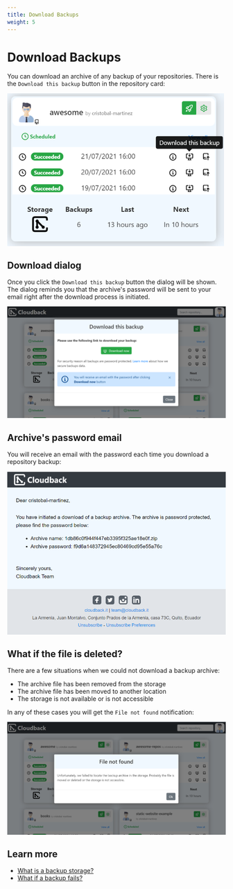 ```yaml
---
title: Download Backups
weight: 5
---
```


# Download Backups

You can download an archive of any backup of your repositories. There is the `Download this backup` button in the repository card:

<img src="/static/features/download-this-backup.png" alt="Download this backup" width=500/>

## Download dialog

Once you click the `Download this backup` button the dialog will be shown. The dialog reminds you that the archive's password will be sent to your email right after the download process is initiated.

<img src="/static/features/download-dialog.png" alt="Download dialog"/>

## Archive's password email

You will receive an email with the password each time you download a repository backup:

<img src="/static/features/password-email.png" alt="Password email"/>

## What if the file is deleted?

There are a few situations when we could not download a backup archive:

- The archive file has been removed from the storage
- The archive file has been moved to another location
- The storage is not available or is not accessible

In any of these cases you will get the `File not found` notification:

<img src="/static/features/file-not-found.png" alt="File not found"/>

## Learn more

- [What is a backup storage?](/features/various-backup-storages)
- [What if a backup fails?]()